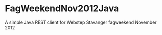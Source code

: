 FagWeekendNov2012Java
=====================

A simple Java REST client for Webstep Stavanger fagweekend November 2012
